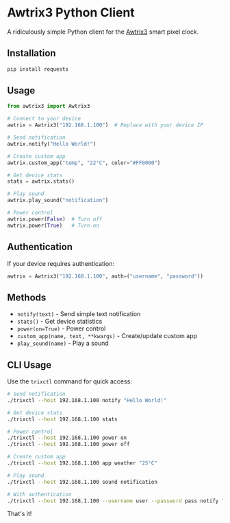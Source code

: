 # Awtrix3 Python Client

A ridiculously simple Python client for the [Awtrix3](https://github.com/Blueforcer/awtrix3) smart pixel clock.

## Installation

```bash
pip install requests
```

## Usage

```python
from awtrix3 import Awtrix3

# Connect to your device
awtrix = Awtrix3("192.168.1.100")  # Replace with your device IP

# Send notification
awtrix.notify("Hello World!")

# Create custom app
awtrix.custom_app("temp", "22°C", color="#FF0000")

# Get device stats
stats = awtrix.stats()

# Play sound
awtrix.play_sound("notification")

# Power control
awtrix.power(False)  # Turn off
awtrix.power(True)   # Turn on
```

## Authentication

If your device requires authentication:

```python
awtrix = Awtrix3("192.168.1.100", auth=("username", "password"))
```

## Methods

- `notify(text)` - Send simple text notification
- `stats()` - Get device statistics  
- `power(on=True)` - Power control
- `custom_app(name, text, **kwargs)` - Create/update custom app
- `play_sound(name)` - Play a sound

## CLI Usage

Use the `trixctl` command for quick access:

```bash
# Send notification
./trixctl --host 192.168.1.100 notify "Hello World!"

# Get device stats
./trixctl --host 192.168.1.100 stats

# Power control
./trixctl --host 192.168.1.100 power on
./trixctl --host 192.168.1.100 power off

# Create custom app
./trixctl --host 192.168.1.100 app weather "25°C"

# Play sound
./trixctl --host 192.168.1.100 sound notification

# With authentication
./trixctl --host 192.168.1.100 --username user --password pass notify "Hello!"
```

That's it!